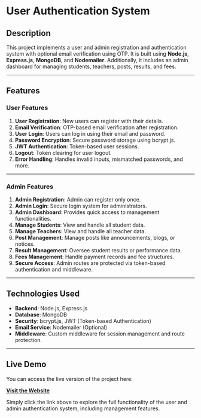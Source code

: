 # User Authentication System

## Description
This project implements a user and admin registration and authentication system with optional email verification using OTP. It is built using **Node.js**, **Express.js**, **MongoDB**, and **Nodemailer**. Additionally, it includes an admin dashboard for managing students, teachers, posts, results, and fees.

---

## Features

### **User Features**
1. **User Registration**: New users can register with their details.
2. **Email Verification**: OTP-based email verification after registration.
3. **User Login**: Users can log in using their email and password.
4. **Password Encryption**: Secure password storage using bcrypt.js.
5. **JWT Authentication**: Token-based user sessions.
6. **Logout**: Token clearing for user logout.
7. **Error Handling**: Handles invalid inputs, mismatched passwords, and more.

---

### **Admin Features**
1. **Admin Registration**: Admin can register only once.
2. **Admin Login**: Secure login system for administrators.
3. **Admin Dashboard**: Provides quick access to management functionalities.
4. **Manage Students**: View and handle all student data.
5. **Manage Teachers**: View and handle all teacher data.
6. **Post Management**: Manage posts like announcements, blogs, or notices.
7. **Result Management**: Oversee student results or performance data.
8. **Fees Management**: Handle payment records and fee structures.
9. **Secure Access**: Admin routes are protected via token-based authentication and middleware.

---

## Technologies Used
- **Backend**: Node.js, Express.js
- **Database**: MongoDB
- **Security**: bcrypt.js, JWT (Token-based Authentication)
- **Email Service**: Nodemailer (Optional)
- **Middleware**: Custom middleware for session management and route protection.

---

## Live Demo

You can access the live version of the project here:  

[**Visit the Website**](https://stec.onrender.com)  

Simply click the link above to explore the full functionality of the user and admin authentication system, including management features.